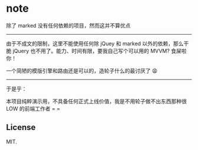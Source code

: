 # note

除了 marked 没有任何依赖的项目，然而这并不算优点

---

由于不成文的限制，这里不能使用任何除 jQuey 和 marked 以外的依赖，那么干脆 jQuery 也不用了。能力、时间有限，要我自己写个可以用的 MVVM? 食屎啦你！

一个简陋的模版引擎和路由还是可以的，造轮子什么的最讨厌了 :weary:

---

于是乎：

本项目纯粹演示用，不具备任何正式上线价值，我是不用轮子做不出东西那种很 LOW 的前端工作者 = =

## License

MIT.
